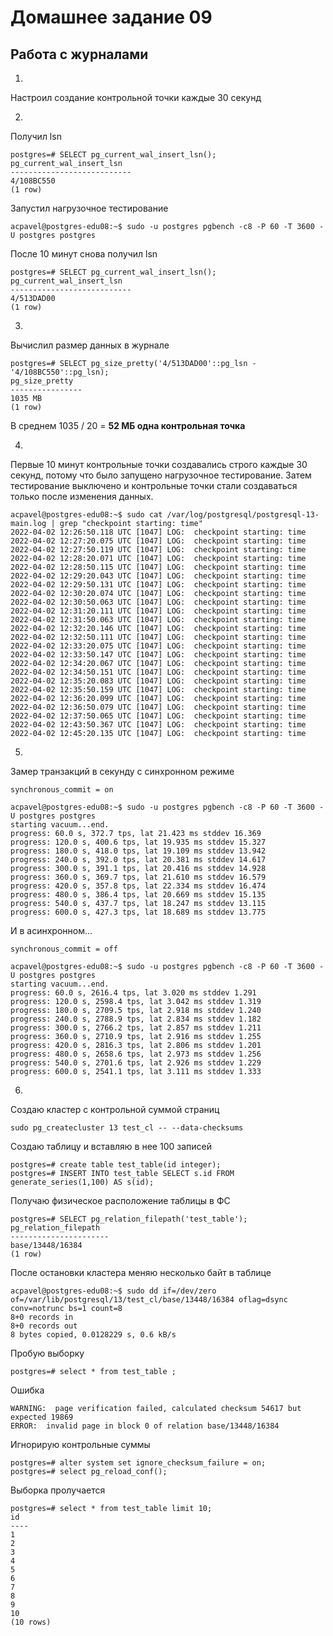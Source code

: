 # Домашнее задание 09
## Работа с журналами

1.
Настроил создание контрольной точки каждые 30 секунд

2.
Получил lsn

    postgres=# SELECT pg_current_wal_insert_lsn();
    pg_current_wal_insert_lsn 
    ---------------------------
    4/108BC550
    (1 row)

Запустил нагрузочное тестирование

    acpavel@postgres-edu08:~$ sudo -u postgres pgbench -c8 -P 60 -T 3600 -U postgres postgres

После 10 минут снова получил lsn

    postgres=# SELECT pg_current_wal_insert_lsn();
    pg_current_wal_insert_lsn 
    ---------------------------
    4/513DAD00
    (1 row)

3.
Вычислил размер данных в журнале

    postgres=# SELECT pg_size_pretty('4/513DAD00'::pg_lsn - '4/108BC550'::pg_lsn);
    pg_size_pretty 
    ----------------
    1035 MB
    (1 row)

В среднем 1035 / 20 = **52 МБ одна контрольная точка**

4.
Первые 10 минут контрольные точки создавались строго каждые 30 секунд, потому что было запущено нагрузочное тестирование.
Затем тестирование выключено и контрольные точки стали создаваться только после изменения данных.

    acpavel@postgres-edu08:~$ sudo cat /var/log/postgresql/postgresql-13-main.log | grep "checkpoint starting: time"
    2022-04-02 12:26:50.118 UTC [1047] LOG:  checkpoint starting: time
    2022-04-02 12:27:20.075 UTC [1047] LOG:  checkpoint starting: time
    2022-04-02 12:27:50.119 UTC [1047] LOG:  checkpoint starting: time
    2022-04-02 12:28:20.071 UTC [1047] LOG:  checkpoint starting: time
    2022-04-02 12:28:50.115 UTC [1047] LOG:  checkpoint starting: time
    2022-04-02 12:29:20.043 UTC [1047] LOG:  checkpoint starting: time
    2022-04-02 12:29:50.131 UTC [1047] LOG:  checkpoint starting: time
    2022-04-02 12:30:20.074 UTC [1047] LOG:  checkpoint starting: time
    2022-04-02 12:30:50.063 UTC [1047] LOG:  checkpoint starting: time
    2022-04-02 12:31:20.111 UTC [1047] LOG:  checkpoint starting: time
    2022-04-02 12:31:50.063 UTC [1047] LOG:  checkpoint starting: time
    2022-04-02 12:32:20.146 UTC [1047] LOG:  checkpoint starting: time
    2022-04-02 12:32:50.111 UTC [1047] LOG:  checkpoint starting: time
    2022-04-02 12:33:20.075 UTC [1047] LOG:  checkpoint starting: time
    2022-04-02 12:33:50.147 UTC [1047] LOG:  checkpoint starting: time
    2022-04-02 12:34:20.067 UTC [1047] LOG:  checkpoint starting: time
    2022-04-02 12:34:50.151 UTC [1047] LOG:  checkpoint starting: time
    2022-04-02 12:35:20.083 UTC [1047] LOG:  checkpoint starting: time
    2022-04-02 12:35:50.159 UTC [1047] LOG:  checkpoint starting: time
    2022-04-02 12:36:20.099 UTC [1047] LOG:  checkpoint starting: time
    2022-04-02 12:36:50.079 UTC [1047] LOG:  checkpoint starting: time
    2022-04-02 12:37:50.065 UTC [1047] LOG:  checkpoint starting: time
    2022-04-02 12:43:50.367 UTC [1047] LOG:  checkpoint starting: time
    2022-04-02 12:45:20.135 UTC [1047] LOG:  checkpoint starting: time

5.
Замер транзакций в секунду с синхронном режиме

    synchronous_commit = on

    acpavel@postgres-edu08:~$ sudo -u postgres pgbench -c8 -P 60 -T 3600 -U postgres postgres
    starting vacuum...end.
    progress: 60.0 s, 372.7 tps, lat 21.423 ms stddev 16.369
    progress: 120.0 s, 400.6 tps, lat 19.935 ms stddev 15.327
    progress: 180.0 s, 418.0 tps, lat 19.109 ms stddev 13.942
    progress: 240.0 s, 392.0 tps, lat 20.381 ms stddev 14.617
    progress: 300.0 s, 391.1 tps, lat 20.416 ms stddev 14.928
    progress: 360.0 s, 369.7 tps, lat 21.610 ms stddev 16.579
    progress: 420.0 s, 357.8 tps, lat 22.334 ms stddev 16.474
    progress: 480.0 s, 386.4 tps, lat 20.669 ms stddev 15.135
    progress: 540.0 s, 437.7 tps, lat 18.247 ms stddev 13.115
    progress: 600.0 s, 427.3 tps, lat 18.689 ms stddev 13.775

И в асинхронном...

    synchronous_commit = off

    acpavel@postgres-edu08:~$ sudo -u postgres pgbench -c8 -P 60 -T 3600 -U postgres postgres
    starting vacuum...end.
    progress: 60.0 s, 2616.4 tps, lat 3.020 ms stddev 1.291
    progress: 120.0 s, 2598.4 tps, lat 3.042 ms stddev 1.319
    progress: 180.0 s, 2709.5 tps, lat 2.918 ms stddev 1.240
    progress: 240.0 s, 2788.9 tps, lat 2.834 ms stddev 1.182
    progress: 300.0 s, 2766.2 tps, lat 2.857 ms stddev 1.211
    progress: 360.0 s, 2710.9 tps, lat 2.916 ms stddev 1.255
    progress: 420.0 s, 2816.3 tps, lat 2.806 ms stddev 1.201
    progress: 480.0 s, 2658.6 tps, lat 2.973 ms stddev 1.256
    progress: 540.0 s, 2701.6 tps, lat 2.926 ms stddev 1.229
    progress: 600.0 s, 2541.1 tps, lat 3.111 ms stddev 1.333

6.
Создаю кластер с контрольной суммой страниц

    sudo pg_createcluster 13 test_cl -- --data-checksums

Создаю таблицу и вставляю в нее 100 записей

    postgres=# create table test_table(id integer);
    postgres=# INSERT INTO test_table SELECT s.id FROM generate_series(1,100) AS s(id);

Получаю физическое расположение таблицы в ФС

    postgres=# SELECT pg_relation_filepath('test_table');
    pg_relation_filepath 
    ----------------------
    base/13448/16384
    (1 row)

После остановки кластера меняю несколько байт в таблице

    acpavel@postgres-edu08:~$ sudo dd if=/dev/zero of=/var/lib/postgresql/13/test_cl/base/13448/16384 oflag=dsync conv=notrunc bs=1 count=8
    8+0 records in
    8+0 records out
    8 bytes copied, 0.0128229 s, 0.6 kB/s

Пробую выборку

    postgres=# select * from test_table ;

Ошибка

    WARNING:  page verification failed, calculated checksum 54617 but expected 19869
    ERROR:  invalid page in block 0 of relation base/13448/16384

Игнорирую контрольные суммы

    postgres=# alter system set ignore_checksum_failure = on;
    postgres=# select pg_reload_conf();

Выборка пролучается

    postgres=# select * from test_table limit 10;
    id 
    ----
    1
    2
    3
    4
    5
    6
    7
    8
    9
    10
    (10 rows)
